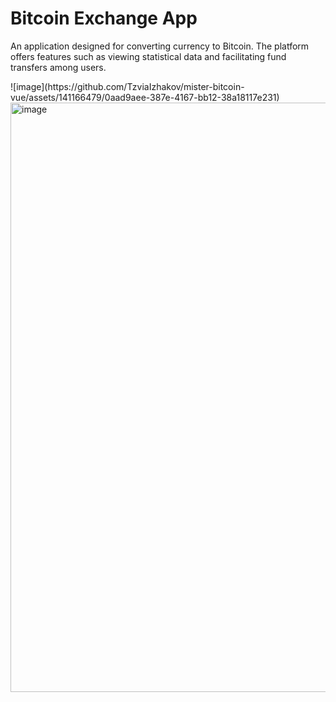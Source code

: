 <h1>Bitcoin Exchange App</h1>
<p>An application designed for converting currency to Bitcoin. The platform offers features such as viewing statistical data and facilitating fund transfers among users.</p>
![image](https://github.com/TzviaIzhakov/mister-bitcoin-vue/assets/141166479/0aad9aee-387e-4167-bb12-38a18117e231)
<img width="943" alt="image" src="https://github.com/TzviaIzhakov/mister-bitcoin-vue/assets/141166479/493c3285-d080-434e-983f-f4b4b904841b">

